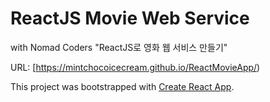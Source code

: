# ReactJS Movie Web Service

with Nomad Coders "ReactJS로 영화 웹 서비스 만들기"

URL: [https://mintchocoicecream.github.io/ReactMovieApp/)

This project was bootstrapped with [Create React App](https://github.com/facebook/create-react-app).
